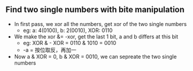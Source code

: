 ## Find two single numbers with bite manipulation
* In first pass, we xor all the numbers, get xor of the two single numbers
  * eg: a: 4(0100), b: 2(0010), XOR: 0110
* We make the xor &= -xor, get the last 1 bit, a and b differs at this bit
  * eg: XOR & - XOR = 0110 & 1010 = 0010
  * -a = 按位取反，再加一
* Now a & XOR = 0, b & XOR = 0010, we can sepreate the two single numbers
